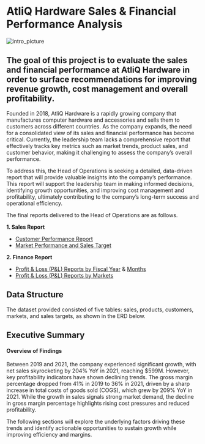 # AtliQ Hardware Sales & Financial Performance Analysis 
![intro_picture](https://github.com/user-attachments/assets/51aaee61-a52a-4b86-88ed-26a37ac3f341)

## The goal of this project is to evaluate the sales and financial performance at AtliQ Hardware in order to surface recommendations for improving revenue growth, cost management and overall profitability.

Founded in 2018, AtliQ Hardware is a rapidly growing company that manufactures computer hardware and accessories and sells them to customers across different countries. As the company expands, the need for a consolidated view of its sales and financial performance has become critical. Currently, the leadership team lacks a comprehensive report that effectively tracks key metrics such as market trends, product sales, and customer behavior, making it challenging to assess the company’s overall performance.

To address this, the Head of Operations is seeking a detailed, data-driven report that will provide valuable insights into the company’s performance. This report will support the leadership team in making informed decisions, identifying growth opportunities, and improving cost management and profitability, ultimately contributing to the company’s long-term success and operational efficiency.

The final reports delivered to the Head of Operations are as follows.

**1. Sales Report**
- [Customer Performance Report](link)
- [Market Performance and Sales Target](link)

**2. Finance Report**
- [Profit & Loss (P&L) Reports by Fiscal Year](link) & [Months](link)
- [Profit & Loss (P&L) Reports by Markets](link)

## Data Structure 
The dataset provided consisted of five tables: sales, products, customers, markets, and sales targets, as shown in the ERD below.

## Executive Summary 
#### Overview of Findings
Between 2019 and 2021, the company experienced significant growth, with net sales skyrocketing by 204% YoY in 2021, reaching $599M. However, key profitability indicators have shown declining trends. The gross margin percentage dropped from 41% in 2019 to 36% in 2021, driven by a sharp increase in total costs of goods sold (COGS), which grew by 209% YoY in 2021. While the growth in sales signals strong market demand, the decline in gross margin percentage highlights rising cost pressures and reduced profitability.

The following sections will explore the underlying factors driving these trends and identify actionable opportunities to sustain growth while improving efficiency and margins.
